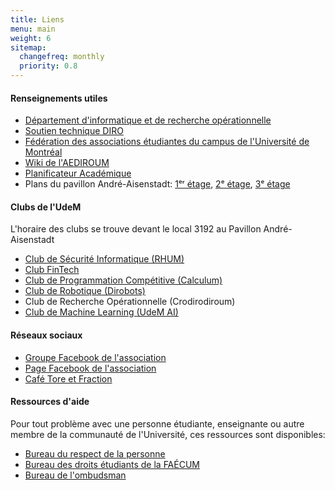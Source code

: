 ```yaml
---
title: Liens
menu: main
weight: 6
sitemap:
  changefreq: monthly
  priority: 0.8
---
```



#### Renseignements utiles

* [Département d'informatique et de recherche opérationnelle](//diro.umontreal.ca)
* [Soutien technique DIRO](//support.iro.umontreal.ca)
* [Fédération des associations étudiantes du campus de l'Université de Montréal](//faecum.qc.ca)
* [Wiki de l'AEDIROUM](https://wiki.aediroum.ca/index.php?title=Accueil)
* [Planificateur Académique](https://www-ens.iro.umontreal.ca/~miloszro/conseiller_pedagogique/planner/117510.html)
* Plans du pavillon André-Aisenstadt: [1ᵉʳ étage](https://www.iro.umontreal.ca/~robitail/1e-etage.html), [2ᵉ étage](https://www.iro.umontreal.ca/~robitail/2e-etage.html), [3ᵉ étage](https://www.iro.umontreal.ca/~robitail/3e-etage.html)

#### Clubs de l'UdeM

L'horaire des clubs se trouve devant le local 3192 au Pavillon André-Aisenstadt

* [Club de Sécurité Informatique (RHUM)](//discord.gg/Tdunyeg)
* [Club FinTech](//fb.com/groups/143067566363926)
* [Club de Programmation Compétitive (Calculum)](https://calculum.ca/)
* [Club de Robotique (Dirobots)](https://dirobots.github.io/)
* Club de Recherche Opérationnelle (Crodirodiroum)
* [Club de Machine Learning (UdeM AI)](https://udemai.github.io/)

<!--* [DIRO Bash](//dirobash.tolarian.com)-->
<!--* [Site web de stages](//stages.dgtic.umontreal.ca/etudiants) -->

#### Réseaux sociaux

* [Groupe Facebook de l'association](//fb.com/groups/2354091571)
* [Page Facebook de l'association](//fb.com/aediroum)
* [Café Tore et Fraction](//cafemathinfo.iro.umontreal.ca)

#### Ressources d'aide

Pour tout problème avec une personne étudiante, enseignante ou autre membre de la communauté de l'Université, ces&nbsp;ressources sont disponibles:

* [Bureau du respect de la personne](//respect.umontreal.ca/accueil)
* [Bureau des droits étudiants de la FAÉCUM](//www.faecum.qc.ca/services/bureau-des-droits-etudiants-bde)
* [Bureau de l'ombudsman](//ombudsman.umontreal.ca/accueil)
